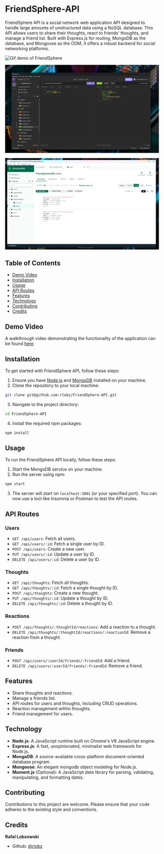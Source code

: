 # FriendSphere-API

FriendSphere API is a social network web application API designed to handle large amounts of unstructured data using a NoSQL database. This API allows users to share their thoughts, react to friends' thoughts, and manage a friend list. Built with Express.js for routing, MongoDB as the database, and Mongoose as the ODM, it offers a robust backend for social networking platforms.

![Gif demo of FriendSphere](./assets/FriendSphere-API.gif)

![screenshot of insomnia](./assets/friensphereinsomnia.png)

![screenshot of mongo](./assets/friendspheremongo.png)

## Table of Contents

- [Demo Video](#demo-video)
- [Installation](#installation)
- [Usage](#usage)
- [API Routes](#api-routes)
- [Features](#features)
- [Technology](#technology)
- [Contributing](#contributing)
- [Credits](#credits)

## Demo Video

A walkthrough video demonstrating the functionality of the application can be found [here](https://drive.google.com/file/d/1XUpv2tbnz2GvS0jzIznDEDSKDQC-X_FG/view).

## Installation

To get started with FriendSphere API, follow these steps:

1. Ensure you have [Node.js](https://nodejs.org/en/) and [MongoDB](https://www.mongodb.com/try/download/community) installed on your machine.
2. Clone the repository to your local machine:

```bash
git clone git@github.com:rlobz/FriendSphere-API.git
```

3. Navigate to the project directory:

```bash
cd FriendSphere-API
```

4. Install the required npm packages:

```bash
npm install
```

## Usage

To run the FriendSphere API locally, follow these steps:

1. Start the MongoDB service on your machine.
2. Run the server using npm:

```bash
npm start
```

3. The server will start on `localhost:3001` (or your specified port). You can now use a tool like Insomnia or Postman to test the API routes.

## API Routes

### Users

- `GET /api/users`: Fetch all users.
- `GET /api/users/:id`: Fetch a single user by ID.
- `POST /api/users`: Create a new user.
- `PUT /api/users/:id`: Update a user by ID.
- `DELETE /api/users/:id`: Delete a user by ID.

### Thoughts

- `GET /api/thoughts`: Fetch all thoughts.
- `GET /api/thoughts/:id`: Fetch a single thought by ID.
- `POST /api/thoughts`: Create a new thought.
- `PUT /api/thoughts/:id`: Update a thought by ID.
- `DELETE /api/thoughts/:id`: Delete a thought by ID.

### Reactions

- `POST /api/thoughts/:thoughtId/reactions`: Add a reaction to a thought.
- `DELETE /api/thoughts/:thoughtId/reactions/:reactionId`: Remove a reaction from a thought.

### Friends

- `POST /api/users/:userId/friends/:friendId`: Add a friend.
- `DELETE /api/users/:userId/friends/:friendId`: Remove a friend.

## Features

- Share thoughts and reactions.
- Manage a friends list.
- API routes for users and thoughts, including CRUD operations.
- Reaction management within thoughts.
- Friend management for users.

## Technology

- **Node.js**: A JavaScript runtime built on Chrome's V8 JavaScript engine.
- **Express.js**: A fast, unopinionated, minimalist web framework for Node.js.
- **MongoDB**: A source-available cross-platform document-oriented database program.
- **Mongoose**: An elegant mongodb object modeling for Node.js.
- **Moment.js** (Optional): A JavaScript date library for parsing, validating, manipulating, and formatting dates.

## Contributing

Contributions to this project are welcome. Please ensure that your code adheres to the existing style and conventions.

## Credits

**Rafal Lobzowski**
- Github: [@rlobz](https://github.com/rlobz)
